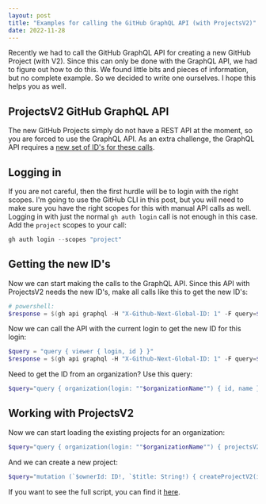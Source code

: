 ```yaml
---
layout: post
title: "Examples for calling the GitHub GraphQL API (with ProjectsV2)"
date: 2022-11-28
---
```


Recently we had to call the GitHub GraphQL API for creating a new GitHub Project (with V2). Since this can only be done with the GraphQL API, we had to figure out how to do this. We found little bits and pieces of information, but no complete example. So we decided to write one ourselves. I hope this helps you as well.

## ProjectsV2 GitHub GraphQL API
The new GitHub Projects simply do not have a REST API at the moment, so you are forced to use the GraphQL API. As an extra challenge, the GraphQL API requires a [new set of ID's for these calls](https://docs.github.com/en/graphql/guides/migrating-graphql-global-node-ids).

## Logging in
If you are not careful, then the first hurdle will be to login with the right scopes. I'm going to use the GitHub CLI in this post, but you will need to make sure you have the right scopes for this with manual API calls as well. Logging in with just the normal `gh auth login` call is not enough in this case. Add the `project` scopes to your call:

``` powershell
gh auth login --scopes "project"
```

## Getting the new ID's
Now we can start making the calls to the GraphQL API. Since this API with ProjectsV2 needs the new ID's, make all calls like this to get the new ID's:

``` powershell
# powershell:
$response = $(gh api graphql -H "X-Github-Next-Global-ID: 1" -F query=$query | ConvertFrom-Json)
```

Now we can call the API with the current login to get the new ID for this login:
    
``` powershell
$query = "query { viewer { login, id } }"
$response = $(gh api graphql -H "X-Github-Next-Global-ID: 1" -F query=$query | ConvertFrom-Json)
```

Need to get the ID from an organization? Use this query:
``` powershell
$query="query { organization(login: ""$organizationName"") { id, name } }"
```

## Working with ProjectsV2
Now we can start loading the existing projects for an organization:
``` powershell	
$query="query { organization(login: ""$organizationName"") { projectsV2(first: 100) { edges { node { id } } } } }"
```

And we can create a new project:
``` powershell
$query="mutation (`$ownerId: ID!, `$title: String!) { createProjectV2(input: { ownerId: `$ownerId, title: `$title }) { projectV2 { id } } }"    
```

If you want to see the full script, you can find it [here](https://github.com/rajbos/github-graphql-examples).
